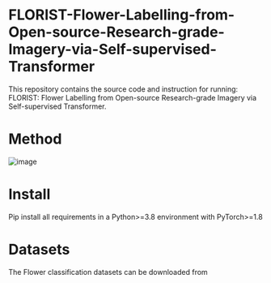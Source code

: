 # FLORIST-Flower-Labelling-from-Open-source-Research-grade-Imagery-via-Self-supervised-Transformer
This repository contains the source code and instruction for running: FLORIST: Flower Labelling from Open-source Research-grade Imagery via Self-supervised Transformer.

# Method
![image](https://github.com/user-attachments/assets/dfe5c489-f717-44b3-81f9-cff16164db6c)


# Install
Pip install all requirements in a Python>=3.8 environment with PyTorch>=1.8

# Datasets
The Flower classification datasets can be downloaded from <Link>
